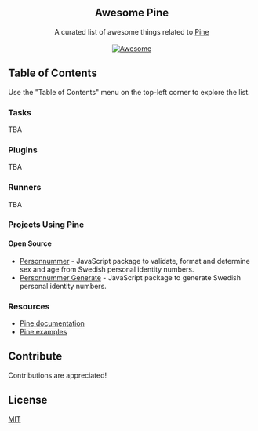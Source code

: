 <h2 align='center'>Awesome Pine</h2>

<p align='center'>
A curated list of awesome things related to <a href='https://github.com/pinefile/pine'>Pine</a>
<br><br>

<a href='https://github.com/sindresorhus/awesome'>
<img src='https://cdn.rawgit.com/sindresorhus/awesome/d7305f38d29fed78fa85652e3a63e154dd8e8829/media/badge.svg' alt='Awesome'>
</a>

## Table of Contents

Use the "Table of Contents" menu on the top-left corner to explore the list.

### Tasks

TBA

### Plugins

TBA

### Runners

TBA

### Projects Using Pine

#### Open Source

- [Personnummer](https://github.com/personnummer/js) - JavaScript package to validate, format and determine sex and age from Swedish personal identity numbers. 
- [Personnummer Generate](https://github.com/personnummer/js-generate) - JavaScript package to generate Swedish personal identity numbers. 


### Resources

- [Pine documentation](https://pinefile.github.io/)
- [Pine examples](https://github.com/pinefile/examples)

## Contribute

Contributions are appreciated!

## License

[MIT](/LICENSE)
